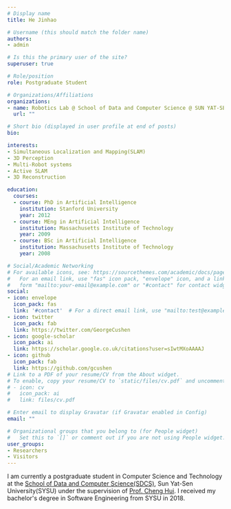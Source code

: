 ```yaml
---
# Display name
title: He Jinhao

# Username (this should match the folder name)
authors:
- admin

# Is this the primary user of the site?
superuser: true

# Role/position
role: Postgraduate Student

# Organizations/Affiliations
organizations:
- name: Robotics Lab @ School of Data and Computer Science @ SUN YAT-SEN UNIVERSITY
  url: ""

# Short bio (displayed in user profile at end of posts)
bio: 

interests:
- Simultaneous Localization and Mapping(SLAM)
- 3D Perception
- Multi-Robot systems
- Active SLAM
- 3D Reconstruction

education:
  courses:
  - course: PhD in Artificial Intelligence
    institution: Stanford University
    year: 2012
  - course: MEng in Artificial Intelligence
    institution: Massachusetts Institute of Technology
    year: 2009
  - course: BSc in Artificial Intelligence
    institution: Massachusetts Institute of Technology
    year: 2008

# Social/Academic Networking
# For available icons, see: https://sourcethemes.com/academic/docs/page-builder/#icons
#   For an email link, use "fas" icon pack, "envelope" icon, and a link in the
#   form "mailto:your-email@example.com" or "#contact" for contact widget.
social:
- icon: envelope
  icon_pack: fas
  link: '#contact'  # For a direct email link, use "mailto:test@example.org".
- icon: twitter
  icon_pack: fab
  link: https://twitter.com/GeorgeCushen
- icon: google-scholar
  icon_pack: ai
  link: https://scholar.google.co.uk/citations?user=sIwtMXoAAAAJ
- icon: github
  icon_pack: fab
  link: https://github.com/gcushen
# Link to a PDF of your resume/CV from the About widget.
# To enable, copy your resume/CV to `static/files/cv.pdf` and uncomment the lines below.
# - icon: cv
#   icon_pack: ai
#   link: files/cv.pdf

# Enter email to display Gravatar (if Gravatar enabled in Config)
email: ""

# Organizational groups that you belong to (for People widget)
#   Set this to `[]` or comment out if you are not using People widget.
user_groups:
- Researchers
- Visitors
---
```


I am currently a postgraduate student in Computer Science and Technology at the [School of Data and Computer Science(SDCS)](http://sdcs.sysu.edu.cn/), Sun Yat-Sen University(SYSU) under the supervision of [Prof. Cheng Hui](http://sdcs.sysu.edu.cn/content/2504). I received my bachelor's degree in Software Engineering from SYSU in 2018.

